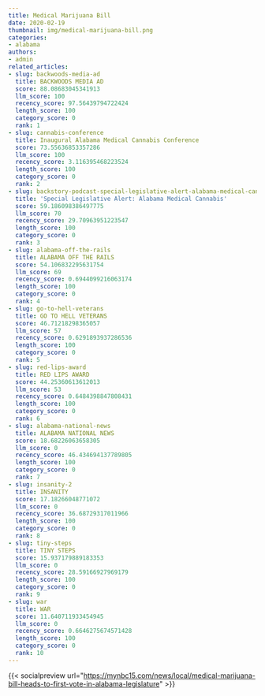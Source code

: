 ```yaml
---
title: Medical Marijuana Bill
date: 2020-02-19
thumbnail: img/medical-marijuana-bill.png
categories:
- alabama
authors:
- admin
related_articles:
- slug: backwoods-media-ad
  title: BACKWOODS MEDIA AD
  score: 88.08683045341913
  llm_score: 100
  recency_score: 97.56439794722424
  length_score: 100
  category_score: 0
  rank: 1
- slug: cannabis-conference
  title: Inaugural Alabama Medical Cannabis Conference
  score: 73.55636853357286
  llm_score: 100
  recency_score: 3.116395468223524
  length_score: 100
  category_score: 0
  rank: 2
- slug: backstory-podcast-special-legislative-alert-alabama-medical-cannabis
  title: 'Special Legislative Alert: Alabama Medical Cannabis'
  score: 59.186098386497775
  llm_score: 70
  recency_score: 29.70963951223547
  length_score: 100
  category_score: 0
  rank: 3
- slug: alabama-off-the-rails
  title: ALABAMA OFF THE RAILS
  score: 54.106832295631754
  llm_score: 69
  recency_score: 0.6944099216063174
  length_score: 100
  category_score: 0
  rank: 4
- slug: go-to-hell-veterans
  title: GO TO HELL VETERANS
  score: 46.71218298365057
  llm_score: 57
  recency_score: 0.6291893937286536
  length_score: 100
  category_score: 0
  rank: 5
- slug: red-lips-award
  title: RED LIPS AWARD
  score: 44.25360613612013
  llm_score: 53
  recency_score: 0.6484398847808431
  length_score: 100
  category_score: 0
  rank: 6
- slug: alabama-national-news
  title: ALABAMA NATIONAL NEWS
  score: 18.68226063658305
  llm_score: 0
  recency_score: 46.434694137789805
  length_score: 100
  category_score: 0
  rank: 7
- slug: insanity-2
  title: INSANITY
  score: 17.18266048771072
  llm_score: 0
  recency_score: 36.68729317011966
  length_score: 100
  category_score: 0
  rank: 8
- slug: tiny-steps
  title: TINY STEPS
  score: 15.937179889183353
  llm_score: 0
  recency_score: 28.59166927969179
  length_score: 100
  category_score: 0
  rank: 9
- slug: war
  title: WAR
  score: 11.640711933454945
  llm_score: 0
  recency_score: 0.6646275674571428
  length_score: 100
  category_score: 0
  rank: 10
---
```

{{< socialpreview url="https://mynbc15.com/news/local/medical-marijuana-bill-heads-to-first-vote-in-alabama-legislature" >}}
